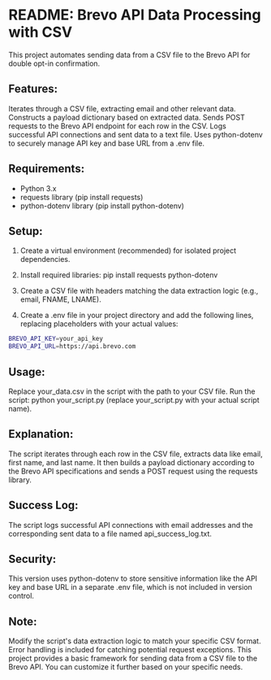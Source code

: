 # README: Brevo API Data Processing with CSV
This project automates sending data from a CSV file to the Brevo API for double opt-in confirmation.

## Features:

Iterates through a CSV file, extracting email and other relevant data.
Constructs a payload dictionary based on extracted data.
Sends POST requests to the Brevo API endpoint for each row in the CSV.
Logs successful API connections and sent data to a text file.
Uses python-dotenv to securely manage API key and base URL from a .env file.

## Requirements:

- Python 3.x
- requests library (pip install requests)
- python-dotenv library (pip install python-dotenv)

## Setup:

1. Create a virtual environment (recommended) for isolated project dependencies.

2. Install required libraries: pip install requests python-dotenv

3. Create a CSV file with headers matching the data extraction logic (e.g., email, FNAME, LNAME).

4. Create a .env file in your project directory and add the following lines, replacing placeholders with your actual values:

```bash
BREVO_API_KEY=your_api_key
BREVO_API_URL=https://api.brevo.com
```

## Usage:

Replace your_data.csv in the script with the path to your CSV file.
Run the script: python your_script.py (replace your_script.py with your actual script name).

## Explanation:

The script iterates through each row in the CSV file, extracts data like email, first name, and last name. It then builds a payload dictionary according to the Brevo API specifications and sends a POST request using the requests library.

## Success Log:

The script logs successful API connections with email addresses and the corresponding sent data to a file named api_success_log.txt.

## Security:

This version uses python-dotenv to store sensitive information like the API key and base URL in a separate .env file, which is not included in version control.

## Note:

Modify the script's data extraction logic to match your specific CSV format.
Error handling is included for catching potential request exceptions.
This project provides a basic framework for sending data from a CSV file to the Brevo API. You can customize it further based on your specific needs.